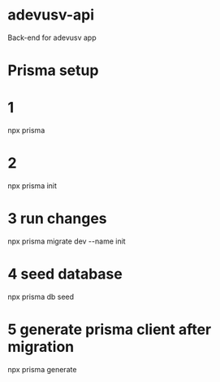 # adevusv-api

Back-end for adevusv app

# Prisma setup

# 1

npx prisma

# 2

npx prisma init

# 3 run changes

npx prisma migrate dev --name init

# 4 seed database

npx prisma db seed

# 5 generate prisma client after migration

npx prisma generate
